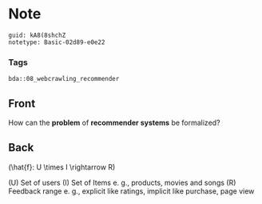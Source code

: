# Note
```
guid: kA8(8shchZ
notetype: Basic-02d89-e0e22
```

### Tags
```
bda::08_webcrawling_recommender
```

## Front
How can the <b>problem</b> of <b>recommender systems</b> be
formalized?

## Back
\(\hat{f}: U \times I \rightarrow R\)

\(U\) Set of users
\(I\) Set of Items e. g., products, movies and songs
\(R\) Feedback range e. g., explicit like ratings, implicit like purchase, page view
